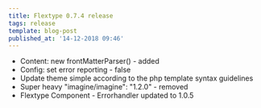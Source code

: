 ```yaml
---
title: Flextype 0.7.4 release
tags: release
template: blog-post
published_at: '14-12-2018 09:46'
---
```


* Content: new frontMatterParser() - added
* Config: set error reporting - false
* Update theme simple according to the php template syntax guidelines
* Super heavy "imagine/imagine": "1.2.0" - removed
* Flextype Component - Errorhandler updated to 1.0.5
